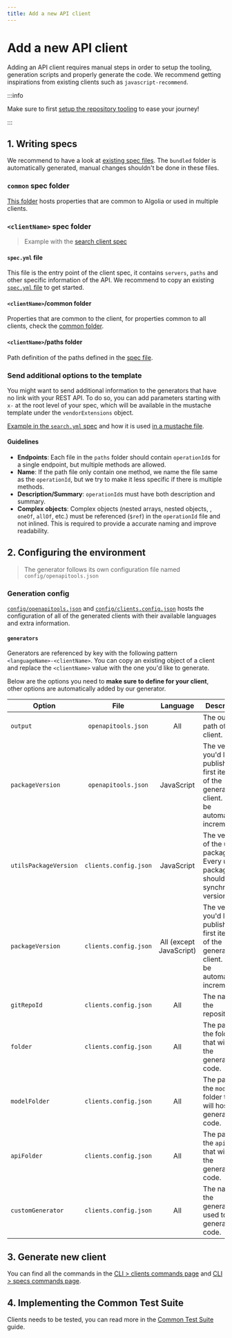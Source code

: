 ```yaml
---
title: Add a new API client
---
```


# Add a new API client

Adding an API client requires manual steps in order to setup the tooling, generation scripts and properly generate the code. We recommend getting inspirations from existing clients such as `javascript-recommend`.

:::info

Make sure to first [setup the repository tooling](/docs/contributing/setup-repository) to ease your journey!

:::

## 1. Writing specs

We recommend to have a look at [existing spec files](https://github.com/algolia/api-clients-automation/blob/main/specs/). The `bundled` folder is automatically generated, manual changes shouldn't be done in these files.

### `common` spec folder

[This folder](https://github.com/algolia/api-clients-automation/blob/main/specs/common/) hosts properties that are common to Algolia or used in multiple clients.

### `<clientName>` spec folder

> Example with the [search client spec](https://github.com/algolia/api-clients-automation/blob/main/specs/search/)

#### `spec.yml` file

This file is the entry point of the client spec, it contains `servers`, `paths` and other specific information of the API. We recommend to copy an existing [`spec.yml` file](https://github.com/algolia/api-clients-automation/blob/main/specs/search/spec.yml) to get started.

#### `<clientName>`/common folder

Properties that are common to the client, for properties common to all clients, check the [common folder](#common-spec-folder).

#### `<clientName>`/paths folder

Path definition of the paths defined in the [spec file](#specyml-file).

### Send additional options to the template

You might want to send additional information to the generators that have no link with your REST API. To do so, you can add parameters starting with `x-` at the root level of your spec, which will be available in the mustache template under the `vendorExtensions` object.

[Example in the `search.yml` spec](https://github.com/algolia/api-clients-automation/blob/main/specs/search/paths/search/search.yml#L5) and how it is used [in a mustache file](https://github.com/algolia/api-clients-automation/blob/bf4271246f9282d3c11dd46918e74cb86d9c96dc/templates/java/libraries/okhttp-gson/api.mustache#L196).

#### Guidelines

- **Endpoints**: Each file in the `paths` folder should contain `operationId`s for a single endpoint, but multiple methods are allowed.
- **Name**: If the path file only contain one method, we name the file same as the `operationId`, but we try to make it less specific if there is multiple methods.
- **Description/Summary**: `operationId`s must have both description and summary.
- **Complex objects**: Complex objects (nested arrays, nested objects, , `oneOf`, `allOf`, etc.) must be referenced (`$ref`) in the `operationId` file and not inlined. This is required to provide a accurate naming and improve readability.

## 2. Configuring the environment

> The generator follows its own configuration file named `config/openapitools.json`

### Generation config

[`config/openapitools.json`](https://github.com/algolia/api-clients-automation/blob/main/config/openapitools.json) and [`config/clients.config.json`](https://github.com/algolia/api-clients-automation/blob/main/config/clients.config.json) hosts the configuration of all of the generated clients with their available languages and extra information.

#### `generators`

Generators are referenced by key with the following pattern `<languageName>-<clientName>`. You can copy an existing object of a client and replace the `<clientName>` value with the one you'd like to generate.

Below are the options you need to **make sure to define for your client**, other options are automatically added by our generator.

| Option                |         File          |        Language         | Description                                                                                                          |
| --------------------- | :-------------------: | :---------------------: | -------------------------------------------------------------------------------------------------------------------- |
| `output`              |  `openapitools.json`  |           All           | The output path of the client.                                                                                       |
| `packageVersion`      |  `openapitools.json`  |       JavaScript        | The version you'd like to publish the first iteration of the generated client. It will be automatically incremented. |
| `utilsPackageVersion` | `clients.config.json` |       JavaScript        | The version of the utils package. Every utils package should have synchronized version.                              |
| `packageVersion`      | `clients.config.json` | All (except JavaScript) | The version you'd like to publish the first iteration of the generated client. It will be automatically incremented. |
| `gitRepoId`           | `clients.config.json` |           All           | The name of the repository.                                                                                          |
| `folder`              | `clients.config.json` |           All           | The path to the folder that will host the generated code.                                                            |
| `modelFolder`         | `clients.config.json` |           All           | The path to the `model` folder that will host the generated code.                                                    |
| `apiFolder`           | `clients.config.json` |           All           | The path to the `api` folder that will host the generated code.                                                      |
| `customGenerator`     | `clients.config.json` |           All           | The name of the generator used to generate code.                                                                     |

## 3. Generate new client

You can find all the commands in the [CLI > clients commands page](/docs/contributing/CLI/clients-commands) and [CLI > specs commands page](/docs/contributing/CLI/specs-commands).

## 4. Implementing the Common Test Suite

Clients needs to be tested, you can read more in the [Common Test Suite](/docs/contributing/testing/common-test-suite) guide.
